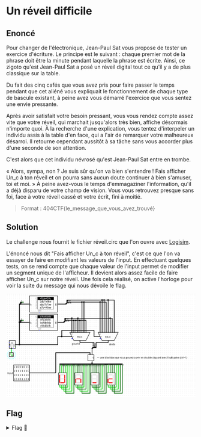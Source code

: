 # Un réveil difficile

## Enoncé

Pour changer de l'électronique, Jean-Paul Sat vous propose de tester un exercice d'écriture. Le principe est le suivant : chaque premier mot de la phrase doit être la minute pendant laquelle la phrase est écrite. Ainsi, ce zigoto qu'est Jean-Paul Sat a posé un réveil digital tout ce qu'il y a de plus classique sur la table.

Du fait des cinq cafés que vous avez pris pour faire passer le temps pendant que cet aliéné vous expliquait le fonctionnement de chaque type de bascule existant, à peine avez vous démarré l'exercice que vous sentez une envie pressante.

Après avoir satisfait votre besoin pressant, vous vous rendez compte assez vite que votre réveil, qui marchait jusqu'alors très bien, affiche désormais n'importe quoi. À la recherche d'une explication, vous tentez d'interpeler un individu assis à la table d'en face, qui a l'air de remarquer votre malheureux désarroi. Il retourne cependant aussitôt à sa tâche sans vous accorder plus d'une seconde de son attention.

C'est alors que cet individu névrosé qu'est Jean-Paul Sat entre en trombe.

« Alors, sympa, non ? Je suis sûr qu'on va bien s'entendre ! Fais afficher Un_c à ton réveil et on pourra sans aucun doute continuer à bien s'amuser, toi et moi. » À peine avez-vous le temps d'emmagaziner l'information, qu'il a déjà disparu de votre champ de vision. Vous vous retrouvez presque sans foi, face à votre réveil cassé et votre écrit, fini à moitié.

> Format : 404CTF{le_message_que_vous_avez_trouvé}

## Solution

Le challenge nous fournit le fichier réveil.circ que l'on ouvre avec [Logisim](http://www.cburch.com/logisim/).

L'énoncé nous dit "Fais afficher Un_c à ton réveil", c'est ce que l'on va essayer de faire en modifiant les valeurs de l'input. En effectuant quelques tests, on se rend compte que chaque valeur de l'input permet de modifier un segment unique de l'afficheur. Il devient alors assez facile de faire afficher Un_c sur notre réveil. Une fois cela réalisé, on active l'horloge pour voir la suite du message qui nous dévoile le flag.

<p align="center"><img src="Input solution.png" alt="Input solution" width="600"></p>

## Flag

<details>
<summary> Flag 🚩</summary>

```
404CTF{Un_cH1FFrA9e_A55e2_bi3n_d3PreCie}
```